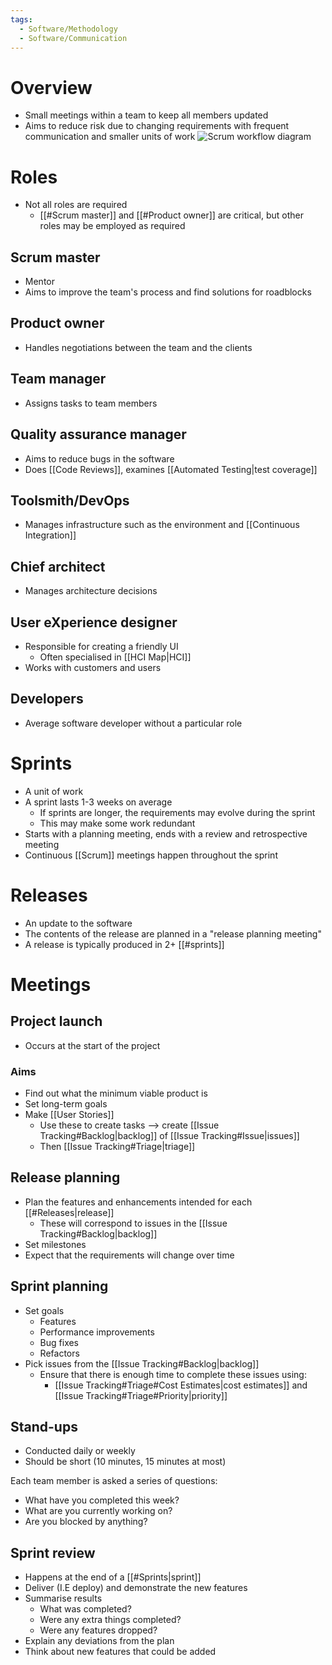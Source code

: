 ```yaml
---
tags:
  - Software/Methodology
  - Software/Communication
---
```

# Overview
- Small meetings within a team to keep all members updated
- Aims to reduce risk due to changing requirements with frequent communication and smaller units of work
![Scrum workflow diagram](https://d2ds8yldqp7gxv.cloudfront.net/Blog+Explanatory+Images/scrum+workflow+1.webp)

# Roles
- Not all roles are required
	- [[#Scrum master]] and [[#Product owner]] are critical, but other roles may be employed as required
## Scrum master
- Mentor
- Aims to improve the team's process and find solutions for roadblocks

## Product owner
- Handles negotiations between the team and the clients

## Team manager
- Assigns tasks to team members
## Quality assurance manager
- Aims to reduce bugs in the software
- Does [[Code Reviews]], examines [[Automated Testing|test coverage]]

## Toolsmith/DevOps
- Manages infrastructure such as the environment and [[Continuous Integration]]

## Chief architect
- Manages architecture decisions

## User eXperience designer
- Responsible for creating a friendly UI
	- Often specialised in [[HCI Map|HCI]]
- Works with customers and users

## Developers
- Average software developer without a particular role

# Sprints
- A unit of work
- A sprint lasts 1-3 weeks on average
	- If sprints are longer, the requirements may evolve during the sprint
	- This may make some work redundant
- Starts with a planning meeting, ends with a review and retrospective meeting
- Continuous [[Scrum]] meetings happen throughout the sprint
# Releases
- An update to the software
- The contents of the release are planned in a "release planning meeting"
- A release is typically produced in 2+ [[#sprints]]

# Meetings
## Project launch
- Occurs at the start of the project

### Aims
- Find out what the minimum viable product is
- Set long-term goals 
- Make [[User Stories]]
	- Use these to create tasks --> create [[Issue Tracking#Backlog|backlog]] of [[Issue Tracking#Issue|issues]]
	- Then [[Issue Tracking#Triage|triage]]

## Release planning
- Plan the features and enhancements intended for each [[#Releases|release]]
	- These will correspond to issues in the [[Issue Tracking#Backlog|backlog]]
- Set milestones
- Expect that the requirements will change over time

## Sprint planning
- Set goals
	- Features
	- Performance improvements
	- Bug fixes
	- Refactors
- Pick issues from the [[Issue Tracking#Backlog|backlog]]
	- Ensure that there is enough time to complete these issues using:
		- [[Issue Tracking#Triage#Cost Estimates|cost estimates]] and [[Issue Tracking#Triage#Priority|priority]]

## Stand-ups
- Conducted daily or weekly
- Should be short (10 minutes, 15 minutes at most)

Each team member is asked a series of questions:
- What have you completed this week?
- What are you currently working on?
- Are you blocked by anything?

## Sprint review
- Happens at the end of a [[#Sprints|sprint]]
- Deliver (I.E deploy) and demonstrate the new features
- Summarise results
	- What was completed?
	- Were any extra things completed?
	- Were any features dropped?
- Explain any deviations from the plan
- Think about new features that could be added
